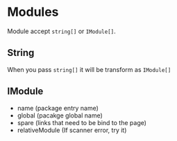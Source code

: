 # Modules

Module accept `string[]` or `IModule[]`. 

## String

When you pass `string[]` it will be transform as `IModule[]`


## IModule

- name (package entry name)
- global (pacakge global name)
- spare (links that need to be bind to the page)
- relativeModule (If scanner error, try it)
